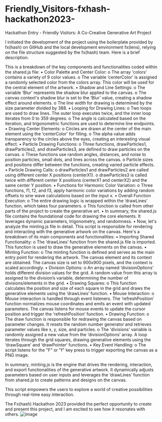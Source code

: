 # Friendly_Visitors-fxhash-hackathon2023-
Hackathon Entry - Friendly Visitors: A Co-Creative Generative Art Project

I initiated the development of the project using the boilerplate provided by fx(hash) on GitHub and the local development environment fx(lens), relying on the file structure suggested by the fx(hash) team. Here is a brief description. 

This is a breakdown of the key components and functionalities coded within the shared.js file:
•	Color Palette and Center Color:
o	The array 'colors' contains a variety of 9 color values.
o	The variable ‘centerColor’ is assigned a randomly selected color from the colors array. This color will be used for the central element of the artwork.
•	Shadow and Line Settings:
o	The variable ‘Blur’ represents the shadow blur applied to the canvas.
o	The canvas context's shadow blur is set to the ‘Blur’ value, creating a shadow effect around elements.
o	The line width for drawing is determined by the size parameter divided by 388.
•	Looping for Drawing Lines:
o	Two loops are used to draw lines. The outer loop executes twice, and the inner loop iterates from 0 to 359 degrees.
o	The angle is calculated based on the iteration, and trigonometric functions are used to determine line endpoints.
•	Drawing Center Elements:
o	Circles are drawn at the center of the main element using the ‘centerColor’ for filling.
o	The alpha value adds transparency to the circles above the eyes, creating an interesting visual effect.
•	Particle Drawing Functions:
o	Three functions, drawParticles1, drawParticles2, and drawParticles3, are defined to draw particles on the canvas.
o	These functions use random angles, distances, and noise to position particles, small dots, and lines across the canvas.
o	Particle sizes and positions differ between the functions, creating varied particle effects.
•	Particle Drawing Calls:
o	drawParticles1 and drawParticles2 are called using different center X positions (centerX1).
o	drawParticles3 is called twice with different center X positions (centerX1 and centerX2) and the same center Y position.
•	Functions for Harmonic Color Variation:
o	Three functions, f1, f2, and f3, apply harmonic color variations by adding random offsets to sine wave calculations based on the input x.
•	Overall Function Execution:
o	The entire drawing logic is wrapped within the ‘drawLines’ function, which takes four parameters.
o	This function is called from other parts of the project to create the generative art.
•	In summary, the shared.js file contains the foundational code for drawing the core elements. It leverages dynamic parameters, trigonometry, and randomness.
•	Now, let's analyze the minting.js file in detail. This script is responsible for rendering and interacting with the generative artwork on the canvas. Here's a breakdown of its main components and functionalities:
•	Importing Shared Functionality:
o	The ‘drawLines’ function from the shared.js file is imported. This function is used to draw the generative elements on the canvas.
•	Minting Function:
o	The minting function is defined and serves as the main entry point for rendering the artwork. The canvas element and its context are obtained. The canvas size is set to 900x900 pixels, and the context is scaled accordingly.
•	Division Options:
o	An array named ‘divisionOptions’ holds different division values for the grid. A random value from this array is assigned to the division’s variable, determining the number of divisions/elements in the grid.
•	Drawing Squares:
o	This function calculates the position and size of each square in the grid and draws the generative elements using the ‘drawLines’ function.
•	Mouse Interaction:
o	Mouse interaction is handled through event listeners. The ‘refreshPosition’ function normalizes mouse coordinates and emits an event with updated parameters. The canvas listens for mouse events to update the cursor position and trigger the ‘refreshPosition’ function.
•	Drawing Function:
o	The draw function is responsible for redrawing the canvas based on parameter changes. It resets the random number generator and retrieves parameter values like x, y, size, and particles. 
o	The 'divisions' variable is randomly assigned a new value from the ‘divisionOptions’ array. A loop iterates through the grid squares, drawing generative elements using the ‘drawSquare’ and ‘drawPointer‘ functions.
•	Key Event Handling:
o	The script listens for the "F" or "f" key press to trigger exporting the canvas as a PNG image.

In summary, minting.js is the engine that drives the rendering, interaction, and export functionalities of the generative artwork. It dynamically adjusts parameters based on user inputs and leverages the ‘drawLines’ function from shared.js to create patterns and designs on the canvas. 

This script empowers the users to explore a world of creative possibilities through real-time easy interaction.

The Fx(hash) Hackathon 2023 provided the perfect opportunity to create and present this project, and I am excited to see how it resonates with others. 
![image](https://github.com/DoraVlady/Friendly_Visitors-fxhash-hackathon2023-/assets/61335910/ff70065d-b539-4065-8534-30d26ab74e0d)





